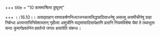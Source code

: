 +++
title = "10 काममाश्रित्य दुष्पूरम्"

+++
।।16.10।। असद्ग्राहान् वश्याकर्षणनिध्यञ्जनकायसिद्ध्यादिसाधनेषु असत्सु
असमीचीनेषु ग्राहा निर्बन्धा अत्यन्ताभिनिवेशास्तान् गृहीत्वा अशुचीनि
मद्यमांसादिसापेक्षाणि व्रतानि नियमविशेषा येषां ते तथाभूताः सन्तः
कुमार्गप्रवर्तनेन प्रवर्तन्ते जगतः क्षयायेति संबन्धः।
